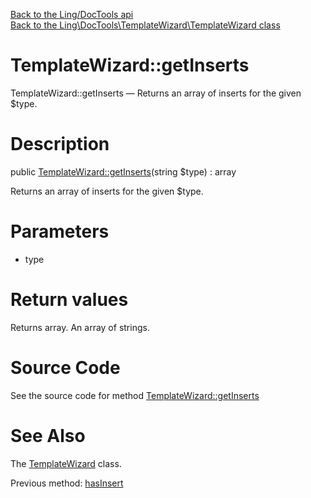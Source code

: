 [Back to the Ling/DocTools api](https://github.com/lingtalfi/DocTools/blob/master/doc/api/Ling/DocTools.md)<br>
[Back to the Ling\DocTools\TemplateWizard\TemplateWizard class](https://github.com/lingtalfi/DocTools/blob/master/doc/api/Ling/DocTools/TemplateWizard/TemplateWizard.md)


TemplateWizard::getInserts
================



TemplateWizard::getInserts — Returns an array of inserts for the given $type.




Description
================


public [TemplateWizard::getInserts](https://github.com/lingtalfi/DocTools/blob/master/doc/api/Ling/DocTools/TemplateWizard/TemplateWizard/getInserts.md)(string $type) : array




Returns an array of inserts for the given $type.




Parameters
================


- type

    


Return values
================

Returns array.
An array of strings.







Source Code
===========
See the source code for method [TemplateWizard::getInserts](https://github.com/lingtalfi/DocTools/blob/master/TemplateWizard/TemplateWizard.php#L110-L124)


See Also
================

The [TemplateWizard](https://github.com/lingtalfi/DocTools/blob/master/doc/api/Ling/DocTools/TemplateWizard/TemplateWizard.md) class.

Previous method: [hasInsert](https://github.com/lingtalfi/DocTools/blob/master/doc/api/Ling/DocTools/TemplateWizard/TemplateWizard/hasInsert.md)<br>

